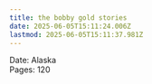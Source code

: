 ```yaml
---
title: the bobby gold stories
date: 2025-06-05T15:11:24.006Z
lastmod: 2025-06-05T15:11:37.981Z
---
```

Date: Alaska\
Pages: 120
